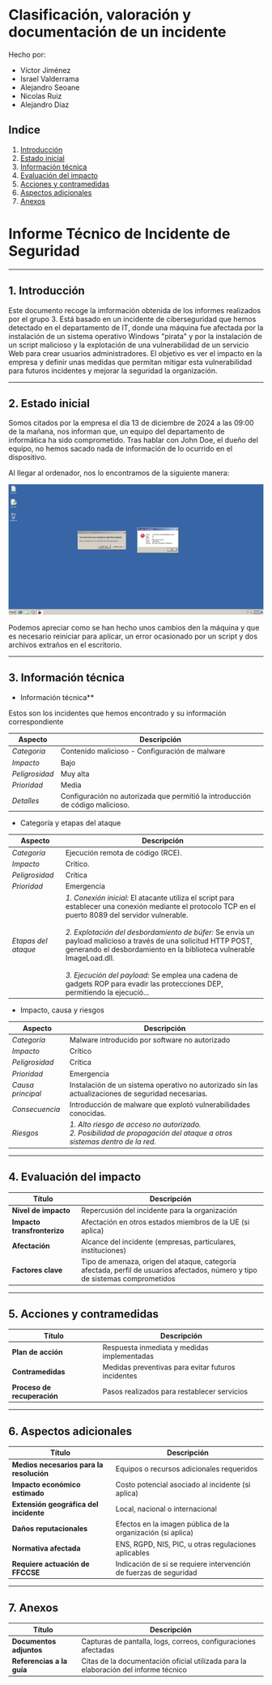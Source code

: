 # Clasificación, valoración y documentación de un incidente

Hecho por:

- Víctor Jiménez
- Israel Valderrama
- Alejandro Seoane
- Nicolas Ruiz
- Alejandro Díaz

## Indice

1. [Introducción](#1-introducción)
2. [Estado inicial](#2-estado-inicial)
3. [Información técnica](#3-información-técnica)
4. [Evaluación del impacto](#4-evaluación-del-impacto)
5. [Acciones y contramedidas](#5-acciones-y-contramedidas)
6. [Aspectos adicionales](#6-aspectos-adicionales)
7. [Anexos](#7-anexos)

# Informe Técnico de Incidente de Seguridad

---

## **1. Introducción**  

Este documento recoge la imformación obtenida de los informes realizados por el grupo 3. Está basado en un incidente de ciberseguridad que hemos detectado en el departamento de IT, donde una máquina fue afectada por la instalación de un sistema operativo Windows "pirata" y por la instalación de un script malicioso y la explotación de una vulnerabilidad de un servicio Web para crear usuarios administradores. El objetivo es ver el impacto en la empresa y definir unas medidas que permitan mitigar esta vulnerabilidad para futuros incidentes y mejorar la seguridad la organización.

---

## **2. Estado inicial**  

Somos citados por la empresa el día 13 de diciembre de 2024 a las 09:00 de la mañana, nos informan que, un equipo del departamento de informática ha sido comprometido. Tras hablar con John Doe, el dueño del equipo, no hemos sacado nada de información de lo ocurrido en el dispositivo.

Al llegar al ordenador, nos lo encontramos de la siguiente manera:

![](image/cap1.png)
 
Podemos apreciar como se han hecho unos cambios den la máquina y que es necesario reiniciar para aplicar, un error ocasionado por un script y dos archivos extraños en el escritorio.  

---

## **3. Información técnica**

- Información técnica**  

Estos son los incidentes que hemos encontrado y su información correspondiente

| Aspecto | Descripción |
|-|-|
| *Categoría* | Contenido malicioso - Configuración de malware |
| *Impacto* | Bajo |
| *Peligrosidad* | Muy alta |
| *Prioridad* | Media |
| *Detalles* | Configuración no autorizada que permitió la introducción de código malicioso. |


- Categoría y etapas del ataque

| Aspecto | Descripción |
|-|-|
| *Categoría* | Ejecución remota de código (RCE). |
| *Impacto* | Crítico. |
| *Peligrosidad* | Crítica |
| *Prioridad* | Emergencia |
| *Etapas del ataque* | *1. Conexión inicial:* El atacante utiliza el script para establecer una conexión mediante el protocolo TCP en el puerto 8089 del servidor vulnerable.<br><br>*2. Explotación del desbordamiento de búfer:* Se envía un payload malicioso a través de una solicitud HTTP POST, generando el desbordamiento en la biblioteca vulnerable ImageLoad.dll.<br><br>*3. Ejecución del payload:* Se emplea una cadena de gadgets ROP para evadir las protecciones DEP, permitiendo la ejecució...

- Impacto, causa y riesgos

| Aspecto | Descripción |
|-|-|
| *Categoría* | Malware introducido por software no autorizado |
| *Impacto* | Crítico |
| *Peligrosidad* | Crítica |
| *Prioridad* | Emergencia |
| *Causa principal* | Instalación de un sistema operativo no autorizado sin las actualizaciones de seguridad necesarias. |
| *Consecuencia* | Introducción de malware que explotó vulnerabilidades conocidas. |
| *Riesgos* | *1. Alto riesgo de acceso no autorizado.<br>2. Posibilidad de propagación del ataque a otros sistemas dentro de la red.* |

---

## **4. Evaluación del impacto**  

| **Título** | **Descripción** |
|-|-|
| **Nivel de impacto** | Repercusión del incidente para la organización |
| **Impacto transfronterizo** | Afectación en otros estados miembros de la UE (si aplica) |
| **Afectación** | Alcance del incidente (empresas, particulares, instituciones) |
| **Factores clave** | Tipo de amenaza, origen del ataque, categoría afectada, perfil de usuarios afectados, número y tipo de sistemas comprometidos |

---

## **5. Acciones y contramedidas**  

| **Título** | **Descripción** |
|-|-|
| **Plan de acción** | Respuesta inmediata y medidas implementadas |
| **Contramedidas** | Medidas preventivas para evitar futuros incidentes |
| **Proceso de recuperación** | Pasos realizados para restablecer servicios |

---

## **6. Aspectos adicionales**  

| **Título** | **Descripción** |
|-|-|
| **Medios necesarios para la resolución** | Equipos o recursos adicionales requeridos |
| **Impacto económico estimado** | Costo potencial asociado al incidente (si aplica) |
| **Extensión geográfica del incidente** | Local, nacional o internacional |
| **Daños reputacionales** | Efectos en la imagen pública de la organización (si aplica) |
| **Normativa afectada** | ENS, RGPD, NIS, PIC, u otras regulaciones aplicables |
| **Requiere actuación de FFCCSE** | Indicación de si se requiere intervención de fuerzas de seguridad |

---

## **7. Anexos**  

| **Título** | **Descripción** |
|-------------------------------|----------------------------------------|
| **Documentos adjuntos** | Capturas de pantalla, logs, correos, configuraciones afectadas |
| **Referencias a la guía** | Citas de la documentación oficial utilizada para la elaboración del informe técnico |
